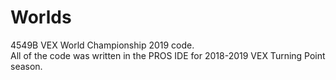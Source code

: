 # Worlds
4549B VEX World Championship 2019 code. <br>
All of the code was written in the PROS IDE for 2018-2019 VEX Turning Point season.


